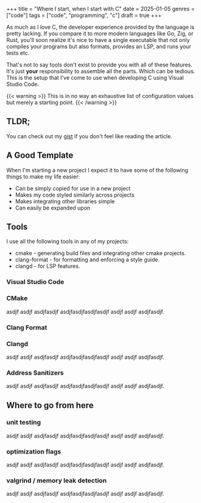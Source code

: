 +++
title = "Where I start, when I start with C"
date = 2025-01-05
genres = ["code"]
tags = ["code", "programming", "c"]
draft = true
+++

As much as I love C, the developer experience provided by the language is pretty lacking. If you compare it to more modern languages like Go, Zig, or Rust, you'll soon realize it's nice to have a single executable that not only compiles your programs but also formats, provides an LSP, and runs your tests etc.

That's not to say tools don't exist to provide you with all of these features. It's just __your__ responsibility to assemble all the parts. Which can be tedious. This is the setup that I've come to use when developing C using Visual Studio Code.

{{< warning >}}
This is in no way an exhaustive list of configuration values but merely a starting point.
{{< /warning >}}

<!--more-->
## TLDR;
You can check out my [gist](https://gist.github.com/hosackm/c3e34d75a1f4496b6f5aec1803aa2032#file-readme-md) if you don't feel like reading the article.

## A Good Template

When I'm starting a new project I expect it to have some of the following things to make my life easier:

* Can be simply copied for use in a new project
* Makes my code styled similarly across projects
* Makes integrating other libraries simple
* Can easily be expanded upon

## Tools
I use all the following tools in any of my projects:

* cmake - generating build files and integrating other cmake projects.
* clang-format - for formatting and enforcing a style guide.
* clangd - for LSP features.

### Visual Studio Code

### CMake
asdjf asdjf asdjfasdjf asdjfasdjfasdjfasdjf asdjf asdjf asdjfasdjf.

### Clang Format

### Clangd
asdjf asdjf asdjfasdjf asdjfasdjfasdjfasdjf asdjf asdjf asdjfasdjf.

### Address Sanitizers
asdjf asdjf asdjfasdjf asdjfasdjfasdjfasdjf asdjf asdjf asdjfasdjf.

## Where to go from here

### unit testing
asdjf asdjf asdjfasdjf asdjfasdjfasdjfasdjf asdjf asdjf asdjfasdjf.

### optimization flags
asdjf asdjf asdjfasdjf asdjfasdjfasdjfasdjf asdjf asdjf asdjfasdjf.

### valgrind / memory leak detection
asdjf asdjf asdjfasdjf asdjfasdjfasdjfasdjf asdjf asdjf asdjfasdjf.
